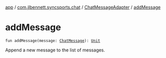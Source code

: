 [app](../../index.md) / [com.jlbennett.syncsports.chat](../index.md) / [ChatMessageAdapter](index.md) / [addMessage](./add-message.md)

# addMessage

`fun addMessage(message: `[`ChatMessage`](../-chat-message/index.md)`): `[`Unit`](https://kotlinlang.org/api/latest/jvm/stdlib/kotlin/-unit/index.html)

Append a new message to the list of messages.

